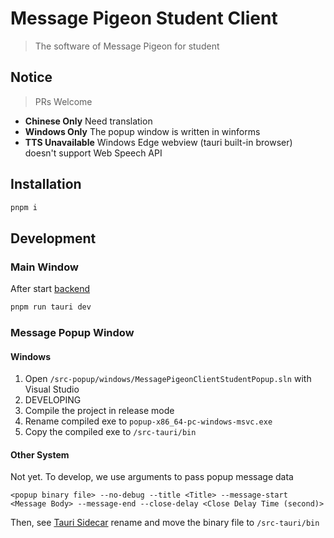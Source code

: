 # Message Pigeon Student Client

> The software of Message Pigeon for student

## Notice

> PRs Welcome

- **Chinese Only** Need translation
- **Windows Only** The popup window is written in winforms
- **TTS Unavailable** Windows Edge webview (tauri built-in browser) doesn't support Web Speech API

## Installation

```sh
pnpm i
```

## Development

### Main Window

After start [backend](https://github.com/MessagePigeon/server)

```sh
pnpm run tauri dev
```

### Message Popup Window

#### Windows

1. Open `/src-popup/windows/MessagePigeonClientStudentPopup.sln` with Visual Studio
2. DEVELOPING
3. Compile the project in release mode
4. Rename compiled exe to `popup-x86_64-pc-windows-msvc.exe`
5. Copy the compiled exe to `/src-tauri/bin`

#### Other System

Not yet. To develop, we use arguments to pass popup message data

```
<popup binary file> --no-debug --title <Title> --message-start <Message Body> --message-end --close-delay <Close Delay Time (second)>
```

Then, see [Tauri Sidecar](https://tauri.studio/docs/building/sidecar/) rename and move the binary file to `/src-tauri/bin`
